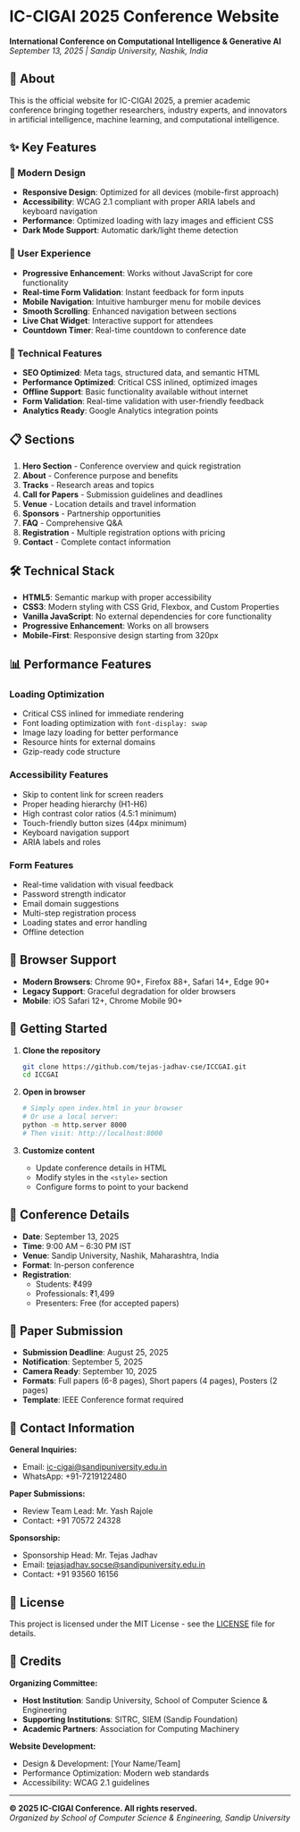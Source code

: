# IC-CIGAI 2025 Conference Website

**International Conference on Computational Intelligence & Generative AI**  
*September 13, 2025 | Sandip University, Nashik, India*

## 🌟 About

This is the official website for IC-CIGAI 2025, a premier academic conference bringing together researchers, industry experts, and innovators in artificial intelligence, machine learning, and computational intelligence.

## ✨ Key Features

### 🎨 Modern Design
- **Responsive Design**: Optimized for all devices (mobile-first approach)
- **Accessibility**: WCAG 2.1 compliant with proper ARIA labels and keyboard navigation
- **Performance**: Optimized loading with lazy images and efficient CSS
- **Dark Mode Support**: Automatic dark/light theme detection

### 📱 User Experience
- **Progressive Enhancement**: Works without JavaScript for core functionality
- **Real-time Form Validation**: Instant feedback for form inputs
- **Mobile Navigation**: Intuitive hamburger menu for mobile devices
- **Smooth Scrolling**: Enhanced navigation between sections
- **Live Chat Widget**: Interactive support for attendees
- **Countdown Timer**: Real-time countdown to conference date

### 🚀 Technical Features
- **SEO Optimized**: Meta tags, structured data, and semantic HTML
- **Performance Optimized**: Critical CSS inlined, optimized images
- **Offline Support**: Basic functionality available without internet
- **Form Validation**: Real-time validation with user-friendly feedback
- **Analytics Ready**: Google Analytics integration points

## 📋 Sections

1. **Hero Section** - Conference overview and quick registration
2. **About** - Conference purpose and benefits
3. **Tracks** - Research areas and topics
4. **Call for Papers** - Submission guidelines and deadlines
5. **Venue** - Location details and travel information
6. **Sponsors** - Partnership opportunities
7. **FAQ** - Comprehensive Q&A
8. **Registration** - Multiple registration options with pricing
9. **Contact** - Complete contact information

## 🛠️ Technical Stack

- **HTML5**: Semantic markup with proper accessibility
- **CSS3**: Modern styling with CSS Grid, Flexbox, and Custom Properties
- **Vanilla JavaScript**: No external dependencies for core functionality
- **Progressive Enhancement**: Works on all browsers
- **Mobile-First**: Responsive design starting from 320px

## 📊 Performance Features

### Loading Optimization
- Critical CSS inlined for immediate rendering
- Font loading optimization with `font-display: swap`
- Image lazy loading for better performance
- Resource hints for external domains
- Gzip-ready code structure

### Accessibility Features
- Skip to content link for screen readers
- Proper heading hierarchy (H1-H6)
- High contrast color ratios (4.5:1 minimum)
- Touch-friendly button sizes (44px minimum)
- Keyboard navigation support
- ARIA labels and roles

### Form Features
- Real-time validation with visual feedback
- Password strength indicator
- Email domain suggestions
- Multi-step registration process
- Loading states and error handling
- Offline detection

## 📱 Browser Support

- **Modern Browsers**: Chrome 90+, Firefox 88+, Safari 14+, Edge 90+
- **Legacy Support**: Graceful degradation for older browsers
- **Mobile**: iOS Safari 12+, Chrome Mobile 90+

## 🚀 Getting Started

1. **Clone the repository**
   ```bash
   git clone https://github.com/tejas-jadhav-cse/ICCGAI.git
   cd ICCGAI
   ```

2. **Open in browser**
   ```bash
   # Simply open index.html in your browser
   # Or use a local server:
   python -m http.server 8000
   # Then visit: http://localhost:8000
   ```

3. **Customize content**
   - Update conference details in HTML
   - Modify styles in the `<style>` section
   - Configure forms to point to your backend

## 🎯 Conference Details

- **Date**: September 13, 2025
- **Time**: 9:00 AM – 6:30 PM IST
- **Venue**: Sandip University, Nashik, Maharashtra, India
- **Format**: In-person conference
- **Registration**: 
  - Students: ₹499
  - Professionals: ₹1,499
  - Presenters: Free (for accepted papers)

## 📝 Paper Submission

- **Submission Deadline**: August 25, 2025
- **Notification**: September 5, 2025
- **Camera Ready**: September 10, 2025
- **Formats**: Full papers (6-8 pages), Short papers (4 pages), Posters (2 pages)
- **Template**: IEEE Conference format required

## 🤝 Contact Information

**General Inquiries:**
- Email: ic-cigai@sandipuniversity.edu.in
- WhatsApp: +91-7219122480

**Paper Submissions:**
- Review Team Lead: Mr. Yash Rajole
- Contact: +91 70572 24328

**Sponsorship:**
- Sponsorship Head: Mr. Tejas Jadhav
- Email: tejasjadhav.socse@sandipuniversity.edu.in
- Contact: +91 93560 16156

## 📄 License

This project is licensed under the MIT License - see the [LICENSE](LICENSE) file for details.

## 🙏 Credits

**Organizing Committee:**
- **Host Institution**: Sandip University, School of Computer Science & Engineering
- **Supporting Institutions**: SITRC, SIEM (Sandip Foundation)
- **Academic Partners**: Association for Computing Machinery

**Website Development:**
- Design & Development: [Your Name/Team]
- Performance Optimization: Modern web standards
- Accessibility: WCAG 2.1 guidelines

---

**© 2025 IC-CIGAI Conference. All rights reserved.**  
*Organized by School of Computer Science & Engineering, Sandip University*